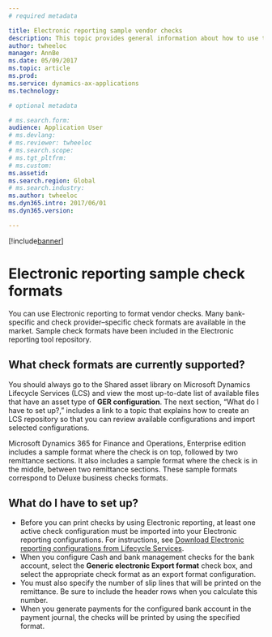 ```yaml
---
# required metadata

title: Electronic reporting sample vendor checks
description: This topic provides general information about how to use the Electronic reporting sample check formats.
author: twheeloc
manager: AnnBe
ms.date: 05/09/2017
ms.topic: article
ms.prod: 
ms.service: dynamics-ax-applications
ms.technology: 

# optional metadata

# ms.search.form: 
audience: Application User
# ms.devlang: 
# ms.reviewer: twheeloc 
# ms.search.scope: 
# ms.tgt_pltfrm: 
# ms.custom: 
ms.assetid: 
ms.search.region: Global 
# ms.search.industry: 
ms.author: twheeloc
ms.dyn365.intro: 2017/06/01
ms.dyn365.version:

---
```


[!include[banner](../includes/banner.md)]

# Electronic reporting sample check formats

You can use Electronic reporting to format vendor checks. Many bank-specific and check provider–specific check formats are available in the market. Sample check formats have been included in the Electronic reporting tool repository.

## What check formats are currently supported?

You should always go to the Shared asset library on Microsoft Dynamics Lifecycle Services (LCS) and view the most up-to-date list of available files that have an asset type of **GER configuration**. The next section, “What do I have to set up?,” includes a link to a topic that explains how to create an LCS repository so that you can review available configurations and import selected configurations.

Microsoft Dynamics 365 for Finance and Operations, Enterprise edition includes a sample format where the check is on top, followed by two remittance sections. It also includes a sample format where the check is in the middle, between two remittance sections. These sample formats correspond to Deluxe business checks formats.

## What do I have to set up?

- Before you can print checks by using Electronic reporting, at least one active check configuration must be imported into your Electronic reporting configurations. For instructions, see [Download Electronic reporting configurations from Lifecycle Services](/dev-itpro/analytics/download-electronic-reporting-configuration-lcs.md).
- When you configure Cash and bank management checks for the bank account, select the **Generic electronic Export format** check box, and select the appropriate check format as an export format configuration.
- You must also specify the number of slip lines that will be printed on the remittance. Be sure to include the header rows when you calculate this number.
- When you generate payments for the configured bank account in the payment journal, the checks will be printed by using the specified format.
